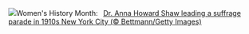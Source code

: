 ![](https://www.bing.com/th?id=OHR.SuffragetteCity_EN-US2883743791_UHD.jpg&w=1000)Women's History Month:&nbsp;&ensp;[Dr. Anna Howard Shaw leading a suffrage parade in 1910s New York City (© Bettmann/Getty Images)](https://www.bing.com/th?id=OHR.SuffragetteCity_EN-US2883743791_UHD.jpg)
<br><br/>
